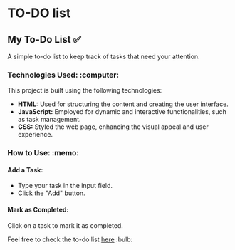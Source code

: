 <h1> TO-DO list </h1>


<h2> My To-Do List ✅</h2>
<p> A simple to-do list to keep track of tasks that need your attention.</p>



<h3>Technologies Used: :computer:</h3> 

This project is built using the following technologies:

- **HTML:** Used for structuring the content and creating the user interface.
- **JavaScript:** Employed for dynamic and interactive functionalities, such as task management.
- **CSS:** Styled the web page, enhancing the visual appeal and user experience.


<h3>How to Use: :memo:</h3>
<h4>Add a Task:</h4>

- Type your task in the input field.<br>
- Click the "Add" button.<br>
<h4>Mark as Completed:</h4>

Click on a task to mark it as completed.
<br>


<p>Feel free to check the to-do list <a href="https://saraiin.github.io/TO-DO_list/">here</a> :bulb: